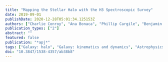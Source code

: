 ```yaml
---
title: "Mapping the Stellar Halo with the H3 Spectroscopic Survey"
date: 2019-09-01
publishDate: 2020-12-28T05:01:34.125153Z
authors: ["Charlie Conroy", "Ana Bonaca", "Phillip Cargile", "Benjamin D. Johnson", "Nelson Caldwell", "Rohan P. Naidu", "Dennis Zaritsky", "Daniel Fabricant", "Sean Moran", "Jaehyon Rhee", "Andrew Szentgyorgyi", "Perry Berlind", "Michael L. Calkins", "ShiAnne Kattner", "Chun Ly"]
publication_types: ["2"]
abstract: ""
featured: false
publication: "*apj*"
tags: ["Galaxy: halo", "Galaxy: kinematics and dynamics", "Astrophysics - Astrophysics of Galaxies"]
doi: "10.3847/1538-4357/ab38b8"
---
```


